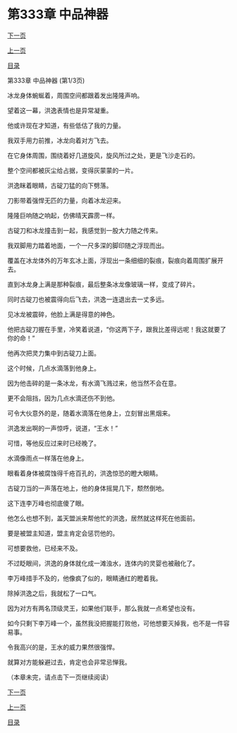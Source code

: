 <h1>第333章    中品神器</h1>
            <div><p><a href="./0997_%E7%AC%AC333%E7%AB%A0_%E4%B8%AD%E5%93%81%E7%A5%9E%E5%99%A8.md">下一页</a></p><p><a href="./0995_%E7%AC%AC332%E7%AB%A0_%E5%8F%A4%E7%A2%87%E5%88%80.md">上一页</a></p><p><a href="../">目录</a></p></div>
            <div><p>第333章    中品神器 (第1/3页)</p><p>冰龙身体蜿蜒着，周围空间都跟着发出隆隆声响。</p><p>望着这一幕，洪逸表情也是异常凝重。</p><p>他或许现在才知道，有些低估了我的力量。</p><p>我双手用力前推，冰龙向着对方飞去。</p><p>在它身体周围，围绕着好几道旋风，旋风所过之处，更是飞沙走石的。</p><p>整个空间都被灰尘给占据，变得灰蒙蒙的一片。</p><p>洪逸眯着眼睛，古碇刀猛的向下劈落。</p><p>刀影带着强悍无匹的力量，向着冰龙迎来。</p><p>隆隆巨响随之响起，仿佛晴天霹雳一样。</p><p>古碇刀和冰龙撞击到一起，我感觉到一股大力随之传来。</p><p>我双脚用力踏着地面，一个一尺多深的脚印随之浮现而出。</p><p>覆盖在冰龙体外的万年玄冰上面，浮现出一条细细的裂痕，裂痕向着周围扩展开去。</p><p>直到冰龙身上满是那种裂痕，最后整条冰龙像玻璃一样，变成了碎片。</p><p>同时古碇刀也被震得向后飞去，洪逸一连退出去一丈多远。</p><p>见冰龙被震碎，他脸上满是得意的神色。</p><p>他把古碇刀握在手里，冷笑着说道，“你这两下子，跟我比差得远呢！我这就要了你的命！”</p><p>他再次把灵力集中到古碇刀上面。</p><p>这个时候，几点水滴落到他身上。</p><p>因为他击碎的是一条冰龙，有水滴飞溅过来，他当然不会在意。</p><p>更不会阻挡，因为几点水滴还伤不到他。</p><p>可令大伙意外的是，随着水滴落在他身上，立刻冒出黑烟来。</p><p>洪逸发出啊的一声惊呼，说道，“王水！”</p><p>可惜，等他反应过来时已经晚了。</p><p>水滴像雨点一样落在他身上。</p><p>眼看着身体被腐蚀得千疮百孔的，洪逸惊恐的瞪大眼睛。</p><p>古碇刀当的一声落在地上，他的身体摇晃几下，颓然倒地。</p><p>这下连李万峰也彻底傻了眼。</p><p>他怎么也想不到，盖天盟派来帮他忙的洪逸，居然就这样死在他面前。</p><p>要是被盟主知道，盟主肯定会惩罚他的。</p><p>可想要救他，已经来不及。</p><p>不过眨眼间，洪逸的身体就化成一滩浊水，连体内的灵婴也被融化了。</p><p>李万峰措手不及的，他像疯了似的，眼睛通红的瞪着我。</p><p>除掉洪逸之后，我就松了一口气。</p><p>因为对方有两名顶级灵王，如果他们联手，那么我就一点希望也没有。</p><p>如今只剩下李万峰一个，虽然我没把握能打败他，可他想要灭掉我，也不是一件容易事。</p><p>令我高兴的是，王水的威力果然很强悍。</p><p>就算对方能躲避过去，肯定也会非常忌惮我。</p><p>（本章未完，请点击下一页继续阅读）</p></div>
            <div><p><a href="./0997_%E7%AC%AC333%E7%AB%A0_%E4%B8%AD%E5%93%81%E7%A5%9E%E5%99%A8.md">下一页</a></p><p><a href="./0995_%E7%AC%AC332%E7%AB%A0_%E5%8F%A4%E7%A2%87%E5%88%80.md">上一页</a></p><p><a href="../">目录</a></p></div>